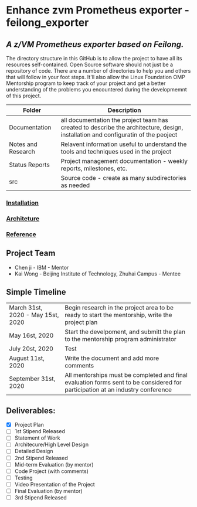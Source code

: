 # Enhance zvm Prometheus exporter - feilong_exporter
## *A z/VM Prometheus exporter based on Feilong.* 
The directory structure in this GitHub is to allow the project to have all its resources self-contained.
Open Source software should not just be a repository of code.  There are a number of directories to help you and others that will 
follow in your foot steps.  It'll also allow the Linux Foundation OMP Mentorship program to keep track of your project and get
a better understanding of the problems you encountered during the developmemnt of this project.

| Folder | Description |
|---|---|
| Documentation |  all documentation the project team has created to describe the architecture, design, installation and configuratin of the peoject |
| Notes and Research | Relavent information useful to understand the tools and techniques used in the project |
| Status Reports | Project management documentation - weekly reports, milestones, etc. |
| src | Source code - create as many subdirectories as needed |

### [Installation](https://github.com/kaiakz/feilong_exporter/blob/master/Documentation/installation.md)

### [Architeture](https://github.com/kaiakz/feilong_exporter/blob/master/Documentation/architeture.md)

### [Reference](https://github.com/kaiakz/feilong_exporter/blob/master/Notes&Research/reference.md)

## Project Team
- Chen ji - IBM - Mentor
- Kai Wong - Beijing Institute of Technology, Zhuhai Campus - Mentee


## Simple Timeline
| | |
|:-|:-|
| March 31st, 2020 - May 15st, 2020 | Begin research in the project area to be ready to start the mentorship, write the project plan |
| May 16st, 2020 | Start the develpoment, and submitt the plan to the mentorship program administrator  |
| July 20st, 2020 | Test  |
| August 11st, 2020 | Write the document and add more comments  |
| September 31st, 2020 | All mentorships must be completed and final evaluation forms sent to be considered for participation at an industry conference |


## Deliverables:
- [x] Project Plan
- [ ] 1st Stipend Released
- [ ] Statement of Work
- [ ] Architecure/High Level Design
- [ ] Detailed Design
- [ ] 2nd Stipend Released
- [ ] Mid-term Evaluation (by mentor)
- [ ] Code Project (with comments)
- [ ] Testing
- [ ] Video Presentation of the Project
- [ ] Final Evaluation (by mentor)
- [ ] 3rd Stipend Released